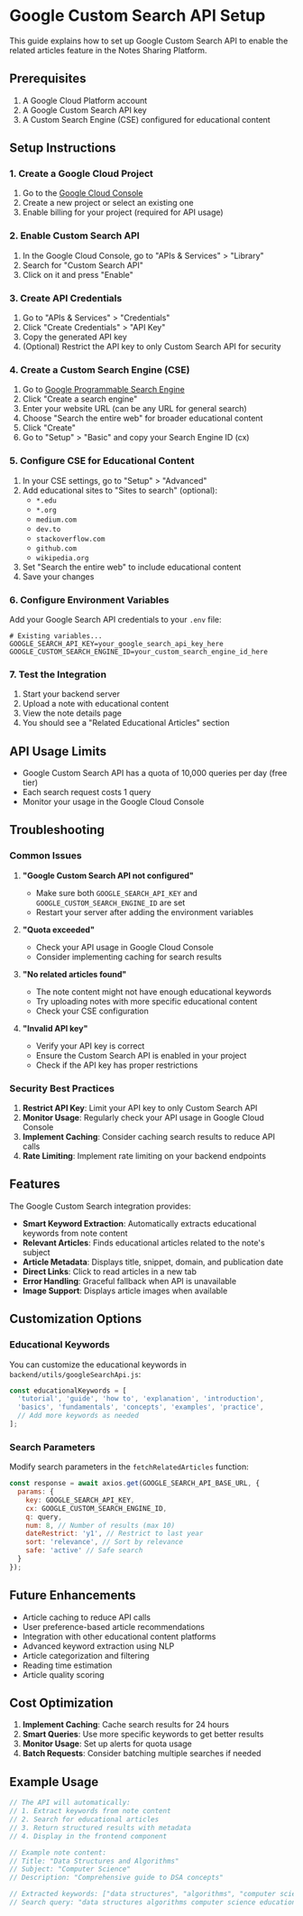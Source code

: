 # Google Custom Search API Setup

This guide explains how to set up Google Custom Search API to enable the related articles feature in the Notes Sharing Platform.

## Prerequisites

1. A Google Cloud Platform account
2. A Google Custom Search API key
3. A Custom Search Engine (CSE) configured for educational content

## Setup Instructions

### 1. Create a Google Cloud Project

1. Go to the [Google Cloud Console](https://console.cloud.google.com/)
2. Create a new project or select an existing one
3. Enable billing for your project (required for API usage)

### 2. Enable Custom Search API

1. In the Google Cloud Console, go to "APIs & Services" > "Library"
2. Search for "Custom Search API"
3. Click on it and press "Enable"

### 3. Create API Credentials

1. Go to "APIs & Services" > "Credentials"
2. Click "Create Credentials" > "API Key"
3. Copy the generated API key
4. (Optional) Restrict the API key to only Custom Search API for security

### 4. Create a Custom Search Engine (CSE)

1. Go to [Google Programmable Search Engine](https://programmablesearchengine.google.com/)
2. Click "Create a search engine"
3. Enter your website URL (can be any URL for general search)
4. Choose "Search the entire web" for broader educational content
5. Click "Create"
6. Go to "Setup" > "Basic" and copy your Search Engine ID (cx)

### 5. Configure CSE for Educational Content

1. In your CSE settings, go to "Setup" > "Advanced"
2. Add educational sites to "Sites to search" (optional):
   - `*.edu`
   - `*.org`
   - `medium.com`
   - `dev.to`
   - `stackoverflow.com`
   - `github.com`
   - `wikipedia.org`
3. Set "Search the entire web" to include educational content
4. Save your changes

### 6. Configure Environment Variables

Add your Google Search API credentials to your `.env` file:

```env
# Existing variables...
GOOGLE_SEARCH_API_KEY=your_google_search_api_key_here
GOOGLE_CUSTOM_SEARCH_ENGINE_ID=your_custom_search_engine_id_here
```

### 7. Test the Integration

1. Start your backend server
2. Upload a note with educational content
3. View the note details page
4. You should see a "Related Educational Articles" section

## API Usage Limits

- Google Custom Search API has a quota of 10,000 queries per day (free tier)
- Each search request costs 1 query
- Monitor your usage in the Google Cloud Console

## Troubleshooting

### Common Issues

1. **"Google Custom Search API not configured"**
   - Make sure both `GOOGLE_SEARCH_API_KEY` and `GOOGLE_CUSTOM_SEARCH_ENGINE_ID` are set
   - Restart your server after adding the environment variables

2. **"Quota exceeded"**
   - Check your API usage in Google Cloud Console
   - Consider implementing caching for search results

3. **"No related articles found"**
   - The note content might not have enough educational keywords
   - Try uploading notes with more specific educational content
   - Check your CSE configuration

4. **"Invalid API key"**
   - Verify your API key is correct
   - Ensure the Custom Search API is enabled in your project
   - Check if the API key has proper restrictions

### Security Best Practices

1. **Restrict API Key**: Limit your API key to only Custom Search API
2. **Monitor Usage**: Regularly check your API usage in Google Cloud Console
3. **Implement Caching**: Consider caching search results to reduce API calls
4. **Rate Limiting**: Implement rate limiting on your backend endpoints

## Features

The Google Custom Search integration provides:

- **Smart Keyword Extraction**: Automatically extracts educational keywords from note content
- **Relevant Articles**: Finds educational articles related to the note's subject
- **Article Metadata**: Displays title, snippet, domain, and publication date
- **Direct Links**: Click to read articles in a new tab
- **Error Handling**: Graceful fallback when API is unavailable
- **Image Support**: Displays article images when available

## Customization Options

### Educational Keywords

You can customize the educational keywords in `backend/utils/googleSearchApi.js`:

```javascript
const educationalKeywords = [
  'tutorial', 'guide', 'how to', 'explanation', 'introduction',
  'basics', 'fundamentals', 'concepts', 'examples', 'practice',
  // Add more keywords as needed
];
```

### Search Parameters

Modify search parameters in the `fetchRelatedArticles` function:

```javascript
const response = await axios.get(GOOGLE_SEARCH_API_BASE_URL, {
  params: {
    key: GOOGLE_SEARCH_API_KEY,
    cx: GOOGLE_CUSTOM_SEARCH_ENGINE_ID,
    q: query,
    num: 8, // Number of results (max 10)
    dateRestrict: 'y1', // Restrict to last year
    sort: 'relevance', // Sort by relevance
    safe: 'active' // Safe search
  }
});
```

## Future Enhancements

- Article caching to reduce API calls
- User preference-based article recommendations
- Integration with other educational content platforms
- Advanced keyword extraction using NLP
- Article categorization and filtering
- Reading time estimation
- Article quality scoring

## Cost Optimization

1. **Implement Caching**: Cache search results for 24 hours
2. **Smart Queries**: Use more specific keywords to get better results
3. **Monitor Usage**: Set up alerts for quota usage
4. **Batch Requests**: Consider batching multiple searches if needed

## Example Usage

```javascript
// The API will automatically:
// 1. Extract keywords from note content
// 2. Search for educational articles
// 3. Return structured results with metadata
// 4. Display in the frontend component

// Example note content:
// Title: "Data Structures and Algorithms"
// Subject: "Computer Science"
// Description: "Comprehensive guide to DSA concepts"

// Extracted keywords: ["data structures", "algorithms", "computer science"]
// Search query: "data structures algorithms computer science educational article tutorial guide"
``` 